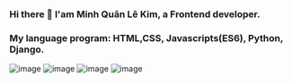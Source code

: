 ### Hi there 👋 I'am Minh Quân Lê Kim, a Frontend developer. 

### My language program: HTML,CSS, Javascripts(ES6), Python, Django.
![image](https://github.com/lekimminhquan/lekimminhquan/assets/62638240/d2d95935-bae0-41ea-b3be-06aa92147165)  ![image](https://github.com/lekimminhquan/lekimminhquan/assets/62638240/20817f97-b350-4134-ad27-69faafac8cdc)
  ![image](https://github.com/lekimminhquan/lekimminhquan/assets/62638240/e83e7a00-dd58-4681-874b-7e3d6deef8b4)  ![image](https://github.com/lekimminhquan/lekimminhquan/assets/62638240/f53fd8f8-79d2-435d-ada9-0ef47d64cc2a)



<!--
**lekimminhquan/lekimminhquan** is a ✨ _special_ ✨ repository because its `README.md` (this file) appears on your GitHub profile.

Here are some ideas to get you started:

- 🔭 I’m currently working on ...
- 🌱 I’m currently learning ...
- 👯 I’m looking to collaborate on ...
- 🤔 I’m looking for help with ...
- 💬 Ask me about ...
- 📫 How to reach me: ...
- 😄 Pronouns: ...
- ⚡ Fun fact: ...
-->
